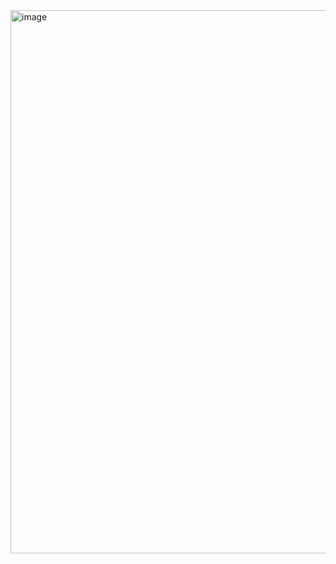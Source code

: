 <img width="881" height="869" alt="image" src="https://github.com/user-attachments/assets/0e8313ca-0a87-4139-892c-d933232a3e92" />
